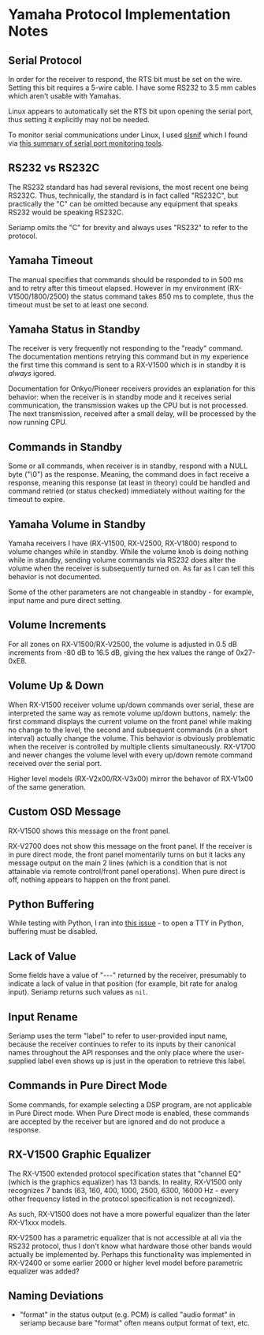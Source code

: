 # Yamaha Protocol Implementation Notes

## Serial Protocol

In order for the receiver to respond, the RTS bit must be set on the wire.
Setting this bit requires a 5-wire cable. I have some RS232 to 3.5 mm cables
which aren't usable with Yamahas.

Linux appears to automatically set the RTS bit upon opening the serial port,
thus setting it explicitly may not be needed.

To monitor serial communications under Linux, I used
[slsnif](https://github.com/aeruder/slsnif) which I found via
[this summary of serial port monitoring tools](https://serverfault.com/questions/112957/sniff-serial-port-on-linux).

## RS232 vs RS232C

The RS232 standard has had several revisions, the most recent one being
RS232C. Thus, technically, the standard is in fact called "RS232C",
but practically the "C" can be omitted because any equipment that speaks
RS232 would be speaking RS232C.

Seriamp omits the "C" for brevity and always uses "RS232" to refer to the
protocol.

## Yamaha Timeout

The manual specifies that commands should be responded to in 500 ms and to
retry after this timeout elapsed. However in my environment (RX-V1500/1800/2500)
the status command takes 850 ms to complete, thus the timeout must be set to
at least one second.

## Yamaha Status in Standby

The receiver is very frequently not responding to the "ready" command.
The documentation mentions retrying this command but in my experience the
first time this command is sent to a RX-V1500 which is in standby it is
*always* igored.

Documentation for Onkyo/Pioneer receivers provides an explanation for
this behavior: when the receiver is in standby mode and it receives serial
communication, the transmission wakes up the CPU but is not processed.
The next transmission, received after a small delay, will be processed by
the now running CPU.

## Commands in Standby

Some or all commands, when receiver is in standby, respond with a NULL byte
("\0") as the response. Meaning, the command does in fact receive a response,
meaning this response (at least in theory) could be handled and command
retried (or status checked) immediately without waiting for the timeout to
expire.

## Yamaha Volume in Standby

Yamaha receivers I have (RX-V1500, RX-V2500, RX-V1800)
respond to volume changes while in standby. While the volume knob is
doing nothing while in standby, sending volume commands via RS232 does
alter the volume when the receiver is subsequently turned on.
As far as I can tell this behavior is not documented.

Some of the other parameters are not changeable in standby - for example,
input name and pure direct setting.

## Volume Increments

For all zones on RX-V1500/RX-V2500, the volume
is adjusted in 0.5 dB increments from -80 dB to 16.5 dB, giving the hex
values the range of 0x27-0xE8.

## Volume Up & Down

When RX-V1500 receiver volume up/down commands over serial, these are
interpreted the same way as remote volume up/down buttons, namely:
the first command displays the current volume on the front panel while
making no change to the level, the second and subsequent commands (in a short
interval) actually change the volume. This behavior is obviously
problematic when the receiver is controlled by multiple clients
simultaneously. RX-V1700 and newer changes the volume level with every up/down
remote command received over the serial port.

Higher level models (RX-V2x00/RX-V3x00) mirror the behavor of RX-V1x00 of the
same generation.

## Custom OSD Message

RX-V1500 shows this message on the front panel.

RX-V2700 does not show this message on the front panel. If the receiver
is in pure direct mode, the front panel momentarily turns on but it
lacks any message output on the main 2 lines (which is a condition that is
not attainable via remote control/front panel operations).
When pure direct is off, nothing appears to happen on the front panel.

## Python Buffering

While testing with Python, I ran into [this issue](https://bugs.python.org/issue20074) -
to open a TTY in Python, buffering must be disabled.

## Lack of Value

Some fields have a value of "---" returned by the receiver, presumably to
indicate a lack of value in that position (for example, bit rate for
analog input). Seriamp returns such values as `nil`.

## Input Rename

Seriamp uses the term "label" to refer to user-provided input name,
because the receiver continues to refer to its inputs by their canonical
names throughout the API responses and the only place where the user-supplied
label even shows up is just in the operation to retrieve this label.

## Commands in Pure Direct Mode

Some commands, for example selecting a DSP program, are not applicable in
Pure Direct mode. When Pure Direct mode is enabled, these commands are
accepted by the receiver but are ignored and do not produce a response.

## RX-V1500 Graphic Equalizer

The RX-V1500 extended protocol specification states that "channel EQ"
(which is the graphics equalizer) has 13 bands.
In reality, RX-V1500 only recognizes 7 bands (63, 160, 400, 1000,
2500, 6300, 16000 Hz - every other frequency listed in the protocol
specification is not recognized).

As such, RX-V1500 does not have a more powerful equalizer than the later
RX-V1xxx models.

RX-V2500 has a parametric equalizer that is not accessible at all via
the RS232 protocol, thus I don't know what hardware those other bands
would actually be implemented by. Perhaps this functionality was
implemented in RX-V2400 or some earlier 2000 or higher level model
before parametric equalizer was added?

## Naming Deviations

- "format" in the status output (e.g. PCM) is called "audio format" in seriamp
because bare "format" often means output format of text, etc.
